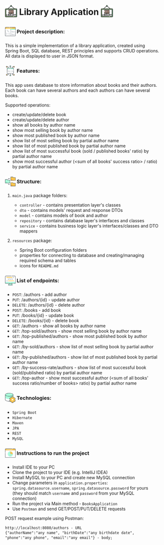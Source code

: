 # <span style="vertical-align: sub"><img src="src/main/resources/icons/library.png"></span> Library Application <span style="vertical-align: sub"><img src="src/main/resources/icons/library.png"></span>

### <span style="vertical-align: middle"><img src="src/main/resources/icons/description.png"></span> Project description:

This is a simple implementation of a library application, created using Spring Boot, SQL database, REST principles and supports CRUD operations.
All data is displayed to user in JSON format.

### <span style="vertical-align: middle"><img src="src/main/resources/icons/features.png"></span> Features:

This app uses database to store information about books and their authors.
Each book can have several authors and each authors can have several books.

Supported operations:
- create/update/delete book
- create/update/delete author
- show all books by author name
- show most selling book by author name
- show most published book by author name
- show list of most selling book by partial author name
- show list of most published book by partial author name
- show list of most successful book (sold / published books' ratio) by partial author name
- show most successful author (<sum of all books' success ratio> / <number of books> ratio) by partial author name

### <span style="vertical-align: middle"><img src="src/main/resources/icons/structure.png"></span> Structure:

1. `main.java` package folders:
    - `controller` - contains presentation layer's classes
    - `dto` - contains models' request and response DTOs
    - `model` - contains models of book and author
    - `repository` - contains database layer's interfaces and classes
    - `service` - contains business logic layer's interfaces/classes and DTO mappers

2. `resources` package:
    - Spring Boot configuration folders
    - properties for connecting to database and creating/managing required schema and tables
    - icons for `README.md`

### <span style="vertical-align: middle"><img src="src/main/resources/icons/endpoints.png"></span> List of endpoints:

- `POST`: /authors - add author
- `PUT`: /authors/{id} - update author
- `DELETE`: /authors/{id} - delete author
- `POST`: /books - add book
- `PUT`: /books/{id} - update book
- `DELETE`: /books/{id} - delete book
- `GET`: /authors - show all books by author name
- `GET`: /top-sold/authors - show most selling book by author name
- `GET`: /top-published/authors - show most published book by author name
- `GET`: /by-sold/authors - show list of most selling book by partial author name
- `GET`: /by-published/authors - show list of most published book by partial author name
- `GET`: /by-success-rate/authors - show list of most successful book (sold/published ratio) by partial author name
- `GET`: /top-author - show most successful author (<sum of all books' success ratio/number of books> ratio) by partial author name

### <span style="vertical-align: middle"><img src="src/main/resources/icons/tech.png"></span> Technologies:

- `Spring Boot`
- `Hibernate`
- `Maven`
- `JPA`
- `REST`
- `MySQL`

### <span style="vertical-align: middle"><img src="src/main/resources/icons/run.png"></span> Instructions to run the project

- Install IDE to your PC
- Clone the project to your IDE (e.g. IntelliJ IDEA)
- Install MySQL to your PC and create new MySQL connection
- Change parameters in `application.properties`: `spring.datasource.username`, `spring.datasource.password` for yours (they should match `username` and `password` from your MySQL connection)
- Run the project via Main method - `BooksApplication`
- Use `Postman` and send GET/POST/PUT/DELETE requests

POST request example using Postman:
```
http://localhost:8080/authors - URL
{"authorName":"any name", "birthDate":"any birthdate date", "phone":"any phone", "email":"any email"} - body;
```
